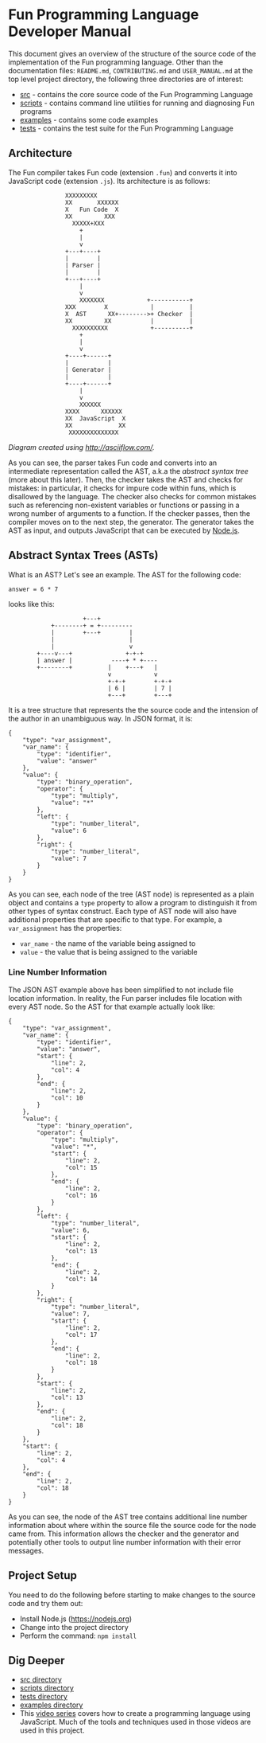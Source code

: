 # Fun Programming Language Developer Manual

This document gives an overview of the structure of the source code of
the implementation of the Fun programming language. Other than the
documentation files: `README.md`, `CONTRIBUTING.md` and `USER_MANUAL.md`
at the top level project directory, the following three directories are of
interest:

* [src](src) - contains the core source code of the Fun Programming Language
* [scripts](scripts) - contains command line utilities for running
and diagnosing Fun programs
* [examples](examples) - contains some code examples
* [tests](tests) - contains the test suite for the Fun Programming Language

## Architecture

The Fun compiler takes Fun code (extension `.fun`) and converts it into JavaScript code (extension `.js`). Its architecture is as follows:

```
                XXXXXXXXX
                XX       XXXXXX
                X   Fun Code  X
                XX         XXX
                  XXXXX+XXX
                    +
                    |
                    v
                +---+----+
                |        |
                | Parser |
                |        |
                +---+----+
                    |
                    v
                    XXXXXXX            +-----------+
                XXX        X            |          |
                X  AST      XX+-------->+ Checker  |
                XX         XX           |          |
                  XXXXXXXXXX            +----------+
                    +
                    |
                    v
                +----+------+
                |           |
                | Generator |
                |           |
                +----+------+
                    |
                    v
                    XXXXXX
                XXXX      XXXXXX
                XX  JavaScript  X
                XX             XX
                 XXXXXXXXXXXXXX
```

_Diagram created using http://asciiflow.com/._

As you can see, the parser takes Fun code and converts into an intermediate
representation called the AST, a.k.a the *abstract syntax tree* (more about this
later). Then, the checker takes the AST and checks for mistakes: in particular,
it checks for impure code within funs, which is disallowed by the language. The
checker also checks for common mistakes such as referencing non-existent variables
or functions or passing in a wrong number of arguments to a function. If the
checker passes, then the compiler moves on to the next step, the generator.
The generator takes the AST as input, and outputs JavaScript that can be executed
by [Node.js](https://nodejs.org).

## Abstract Syntax Trees (ASTs)

What is an AST? Let's see an example. The AST for the following
code:

```
answer = 6 * 7
```

looks like this:

```
                     +---+
            +--------+ = +---------
            |        +---+        |
            |                     |
            |                     v
        +----v---+               +-+-+
        | answer |           ----+ * +----
        +--------+          |    +---+   |
                            v            v
                            +-+-+        +-+-+
                            | 6 |        | 7 |
                            +---+        +---+
```

It is a tree structure that represents the the source code and
the intension of the author in an unambiguous way.
In JSON format, it is:

```
{
    "type": "var_assignment",
    "var_name": {
        "type": "identifier",
        "value": "answer"
    },
    "value": {
        "type": "binary_operation",
        "operator": {
            "type": "multiply",
            "value": "*"
        },
        "left": {
            "type": "number_literal",
            "value": 6
        },
        "right": {
            "type": "number_literal",
            "value": 7
        }
    }
}
```

As you can see, each node of the tree (AST node) is represented as a plain
object and contains a `type` property to allow a program to distinguish
it from other types of syntax construct. Each type of AST node
will also have additional properties that are specific to that type.
For example, a `var_assignment` has the properties:

* `var_name` - the name of the variable being assigned to
* `value` - the value that is being assigned to the variable

### Line Number Information

The JSON AST example above has been simplified to not include
file location information.
In reality, the Fun parser includes file location with every
AST node. So the AST for that example actually look like:

```
{
    "type": "var_assignment",
    "var_name": {
        "type": "identifier",
        "value": "answer",
        "start": {
            "line": 2,
            "col": 4
        },
        "end": {
            "line": 2,
            "col": 10
        }
    },
    "value": {
        "type": "binary_operation",
        "operator": {
            "type": "multiply",
            "value": "*",
            "start": {
                "line": 2,
                "col": 15
            },
            "end": {
                "line": 2,
                "col": 16
            }
        },
        "left": {
            "type": "number_literal",
            "value": 6,
            "start": {
                "line": 2,
                "col": 13
            },
            "end": {
                "line": 2,
                "col": 14
            }
        },
        "right": {
            "type": "number_literal",
            "value": 7,
            "start": {
                "line": 2,
                "col": 17
            },
            "end": {
                "line": 2,
                "col": 18
            }
        },
        "start": {
            "line": 2,
            "col": 13
        },
        "end": {
            "line": 2,
            "col": 18
        }
    },
    "start": {
        "line": 2,
        "col": 4
    },
    "end": {
        "line": 2,
        "col": 18
    }
}
```

As you can see, the node of the AST tree
contains additional line number information about where within the
source file the source code for the node came from.
This information allows the checker and the generator and potentially
other tools to output line number information with their error messages.

## Project Setup

You need to do the following before starting to make changes to the source code
and try them out:

* Install Node.js (https://nodejs.org)
* Change into the project directory
* Perform the command: `npm install`

## Dig Deeper

* [src directory](src)
* [scripts directory](scripts)
* [tests directory](tests)
* [examples directory](examples)
* This [video series](https://www.youtube.com/playlist?list=PLSq9OFrD2Q3DasoOa54Vm9Mr8CATyTbLF) covers how to create a programming language using JavaScript. Much of the tools and techniques used in those videos are used in this project.
